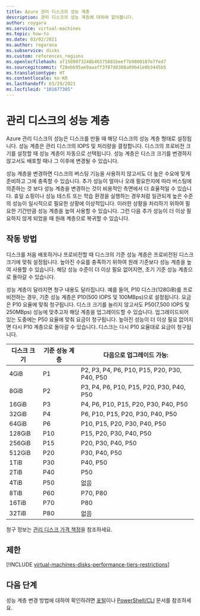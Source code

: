 ```yaml
---
title: Azure 관리 디스크의 성능 계층
description: 관리 디스크의 성능 계층에 대하여 알아봅니다.
author: roygara
ms.service: virtual-machines
ms.topic: how-to
ms.date: 03/02/2021
ms.author: rogarana
ms.subservice: disks
ms.custom: references_regions
ms.openlocfilehash: af1509073248b46575881beef7b9800107e7fed7
ms.sourcegitcommit: f28ebb95ae9aaaff3f87d8388a09b41e0b3445b5
ms.translationtype: HT
ms.contentlocale: ko-KR
ms.lasthandoff: 03/29/2021
ms.locfileid: "101677305"
---
```

# <a name="performance-tiers-for-managed-disks"></a>관리 디스크의 성능 계층

Azure 관리 디스크의 성능은 디스크를 만들 때 해당 디스크의 성능 계층 형태로 설정됩니다. 성능 계층은 관리 디스크의 IOPS 및 처리량을 결정합니다. 디스크의 프로비전 크기를 설정할 때 성능 계층이 자동으로 선택됩니다. 성능 계층은 디스크 크기를 변경하지 않고서도 배포할 때나 그 이후에 변경될 수 있습니다.

성능 계층을 변경하면 디스크의 버스팅 기능을 사용하지 않고서도 더 높은 수요에 맞게 준비하고 그에 충족할 수 있습니다. 추가 성능이 얼마나 오래 필요한지에 따라 버스팅에 의존하는 것 보다 성능 계층을 변경하는 것이 비용적인 측면에서 더 효율적일 수 있습니다. 휴일 쇼핑이나 성능 테스트 또는 학습 환경을 실행하는 경우처럼 일관되게 높은 수준의 성능이 일시적으로 필요한 상황에 이상적입니다. 이러한 상황을 처리하기 위하여 필요한 기간만큼 성능 계층을 높여 사용할 수 있습니다. 그런 다음 추가 성능이 더 이상 필요하지 않게 되었을 때 원래 계층으로 복귀할 수 있습니다.

## <a name="how-it-works"></a>작동 방법

디스크를 처음 배포하거나 프로비전할 때 디스크의 기준 성능 계층은 프로비전된 디스크 크기에 맞춰 설정됩니다. 높아진 수요를 충족하기 위하여 원래 기준보다 성능 계층을 높여 사용할 수 있습니다. 해당 성능 수준이 더 이상 필요 없어지면, 초기 기준 성능 계층으로 돌아갈 수 있습니다.

성능 계층이 달라지면 청구 내용도 달라집니다. 예를 들어, P10 디스크(128GiB)를 프로비전하는 경우, 기준 성능 계층은 P10(500 IOPS 및 100MBps)으로 설정됩니다. 요금은 P10 요율에 맞춰 청구됩니다. 디스크 크기를 늘리지 않고서도 P50(7,500 IOPS 및 250MBps) 성능에 맞추고자 해당 계층을 업그레이드할 수 있습니다. 업그레이드되어 있는 도중에는 P50 요율에 맞춰 요금이 청구됩니다. 높아진 성능이 더 이상 필요 없어지면 다시 P10 계층으로 돌아갈 수 있습니다. 디스크는 다시 P10 요율대로 요금이 청구됩니다.

| 디스크 크기 | 기준 성능 계층 | 다음으로 업그레이드 가능: |
|----------------|-----|-------------------------------------|
| 4GiB | P1 | P2, P3, P4, P6, P10, P15, P20, P30, P40, P50 |
| 8GiB | P2 | P3, P4, P6, P10, P15, P20, P30, P40, P50 |
| 16GiB | P3 | P4, P6, P10, P15, P20, P30, P40, P50 | 
| 32GiB | P4 | P6, P10, P15, P20, P30, P40, P50 |
| 64GiB | P6 | P10, P15, P20, P30, P40, P50 |
| 128GiB | P10 | P15, P20, P30, P40, P50 |
| 256GiB | P15 | P20, P30, P40, P50 |
| 512GiB | P20 | P30, P40, P50 |
| 1TiB | P30 | P40, P50 |
| 2TiB | P40 | P50 |
| 4TiB | P50 | 없음 |
| 8TiB | P60 |  P70, P80 |
| 16TiB | P70 | P80 |
| 32TiB | P80 | 없음 |

청구 정보는 [관리 디스크 가격 책정](https://azure.microsoft.com/pricing/details/managed-disks/)을 참조하세요.

## <a name="restrictions"></a>제한

[!INCLUDE [virtual-machines-disks-performance-tiers-restrictions](../../includes/virtual-machines-disks-performance-tiers-restrictions.md)]

## <a name="next-steps"></a>다음 단계

성능 계층 변경 방법에 대하여 확인하려면 [포털](disks-performance-tiers-portal.md)이나 [PowerShell/CLI](disks-performance-tiers.md) 문서를 참조하세요.

